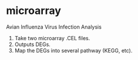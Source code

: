 # microarray
Avian Influenza Virus Infection Analysis

1. Take two microarray .CEL files.
2. Outputs DEGs.
3. Map the DEGs into several pathway (KEGG, etc).
